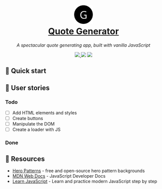 <h1 align="center">
  <img src="https://github.com/josephgattuso/quote-generator/blob/master/icons/apple-touch-icon.png?raw=true" width="60" />
  <br />
  <a href="https://josephgattuso.github.io">
    Quote Generator
  </a>
</h1>

<p align="center">
  <em>
    A spectacular quote generating app, built with vanilla JavaScript
  </em>
</p>

<p align="center">
  <a
    target="_blank"
    href="https://github.com/josephgattuso/[repo]/blob/master/LICENSE"
  >
    <img src="https://img.shields.io/badge/license-MIT-blue.svg" />
  </a>
  <img src="https://img.shields.io/badge/PRs-welcome-brightgreen.svg" />
  <a
    target="_blank"
    href="https://twitter.com/intent/follow?screen_name=joeetuso"
  >
    <img
      src="https://img.shields.io/twitter/follow/joeetuso.svg?label=@joeetuso"
    />
  </a>
</p>

## 🚀 Quick start

## 📖 User stories

### Todo

- [ ] Add HTML elements and styles
- [ ] Create buttons
- [ ] Manipulate the DOM
- [ ] Create a loader with JS

### Done

## 🔗 Resources

- [Hero Patterns](https://www.heropatterns.com/) - free and open-source hero pattern backgrounds
- [MDN Web Docs](https://developer.mozilla.org/en-US/docs/Web/JavaScript/Reference) - JavaScript Developer Docs
- [Learn JavaScript](https://learnjavascript.online/) - Learn and practice modern JavaScript step by step
